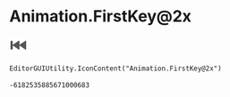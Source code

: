 # Animation.FirstKey@2x
![](/img/Animation.FirstKey@2x.png)

``` CSharp
EditorGUIUtility.IconContent("Animation.FirstKey@2x")
```
```
-6182535885671000683
```
